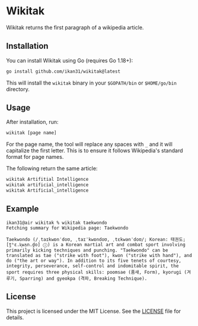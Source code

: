 # Wikitak

Wikitak returns the first paragraph of a wikipedia article.

## Installation

You can install Wikitak using Go (requires Go 1.18+):

```sh
go install github.com/ikan31/wikitak@latest
```

This will install the `wikitak` binary in your `$GOPATH/bin` or `$HOME/go/bin` directory.

## Usage

After installation, run:

```sh
wikitak [page name]
```

For the page name, the tool will replace any spaces with `_` and it will capitalize the first letter. This is to ensure it follows Wikipedia's standard format for page names. 

The following return the same article:

``` sh
wikitak Artifitial Intelligence 
wikitak artificial_intelligence
wikitak Artificial_intelligence
```

## Example

```
ikan31@air wikitak % wikitak taekwondo
Fetching summary for Wikipedia page: Taekwondo

Taekwondo (/ˌtaɪkwɒnˈdoʊ, ˌtaɪˈkwɒndoʊ, ˌtɛkwənˈdoʊ/; Korean: 태권도; [t̪ʰɛ.k͈wʌ̹n.d̪o] ⓘ) is a Korean martial art and combat sport involving primarily kicking techniques and punching. "Taekwondo" can be translated as tae ("strike with foot"), kwon ("strike with hand"), and do ("the art or way"). In addition to its five tenets of courtesy, integrity, perseverance, self-control and indomitable spirit, the sport requires three physical skills: poomsae (품새, Form), kyorugi (겨루기, Sparring) and gyeokpa (격파, Breaking Technique).
```

## License

This project is licensed under the MIT License. See the [LICENSE](LICENSE) file for details.

